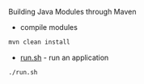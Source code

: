 Building Java Modules through Maven
- compile modules
```sh
mvn clean install
```
- [run.sh](run.sh) - run an application
```sh
./run.sh
```